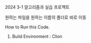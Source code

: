 2024 3-1
알고리즘과 실습 프로젝트

원하는 파일을 원하는 이름의 폴더로 바로 이동

How to Run this Code.

1. Build Environment : Clion
   
